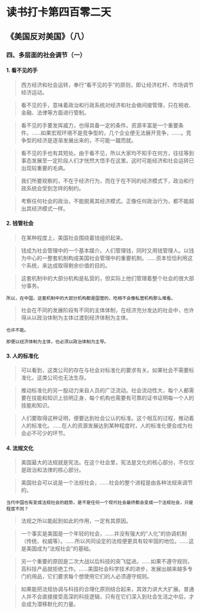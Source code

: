 读书打卡第四百零二天
===

《美国反对美国》（八）
---

### 四、多层面的社会调节（一）

#### 1. 看不见的手

> 西方经济和社会运转，奉行“看不见的手”的原则，即让经济杠杆、市场调节经济运动。

> 看不见的手，意味着政治和行政系统对经济和社会做间接管理，只在税收、金融、法律等方面进行管制。

> 看不见的手要发挥威力，也得具备一定的条件。资源丰富是一个重要条件。……如果宏观环境不是竞争型的，几个企业便无法展开竞争，……。竞争型的经济是逐渐发展出来的，不可能一蹴而就。

> 看不见的手也有其短处。由于看不见，所以大家均不知手在何方，往往等到事态发展至一定阶段人们才恍然大悟手在这里。这时可能经济和社会运转已出现较重要的毛病。

> 我们所要观察的，不在于经济行为，而在于在不同的经济模式下，政治和行政系统会受到怎样的制约。

> 考察任何社会的政治，不能脱离其经济模式。正像任何政治行为，都不能超出其经济模式一样。

#### 2. 钱管社会

> 在某种程度上，美国社会围绕着钱组织起来。

> 钱成为社会管理中的一个基本媒介。人们管理钱，同时又用钱管理人。以钱为中心的一整套机制构成美国社会管理中的重要机制。……资本恰恰利用这个系统，来达成取得剩余价值的目的。

> 这套机制中的大部分机构是私营的，但实际上他们管理着整个社会的很大部分事务。
```
所以，在中国，这套机制中的大部分机构都是国营的，吃相不会像私营机构那么难看。
```
> 社会在不同的发展阶段有不同的主体体制，在经济充分发达的社会中，也许得从以政治体制为主体过渡到经济体制为主体。
```
也许不能。

即便以经济体制为主体，也必须以政治体制为主导。
```
#### 3. 人的标准化

> 可以看到，这类公司的存在与社会对标准化的要求有关。如果社会不需要标准化，这类公司也无法生存。

> 推动标准化的另一股动力来自人员的广泛流动。社会流动性大，每个人都需要在技能和知识上验明正身，每个机构也需要有可靠的证书证明每一个人的技能和知识。

> 人们要取得这种证明，便要达到社会公认的标准。这个相互的过程，推动着人的标准化。……在人的资源发展达到某种程度时，人的标准化便会成为社会必不可少的环节。

#### 4. 法规文化

> 美国最大的法规就是宪法。在这个社会里，宪法是文化的核心部分，不仅仅是政治和法律的核心部分。

> 美国社会可以说是一个法规社会，……社会的整个进程是由各种法规来调节的。
```
当代中国也有变成法规社会的趋势，是不是任何一个现代社会最终都会变成一个法规社会，只是程度不同？
```
> 法规之所以能起到如此的作用，一定有其原因。

> 一个事实是美国是一个年轻的社会，……并没有强大的“人化”的协调机制（传统、权威等）。……所以共同设定的法规便更具有较牢固的地位。……这是美国成为“法规社会”的基础。

> 另一个重要的原因是二次大战以后科技的突飞猛进。……如果不遵守规则，高科技产品就拒绝工作。……美国社会科学技术的进步，发展出越来越多专门的用品，它们要求每个想使用它们的人必须遵守规则。

> 如果能把法规协调与科技的合理化原则结合起来，其效力讲大大扩展。普通人并不会直接接受高深的科技逻辑，只有在它们深入到社会生活之中后，才会成为潜移默化的力量。